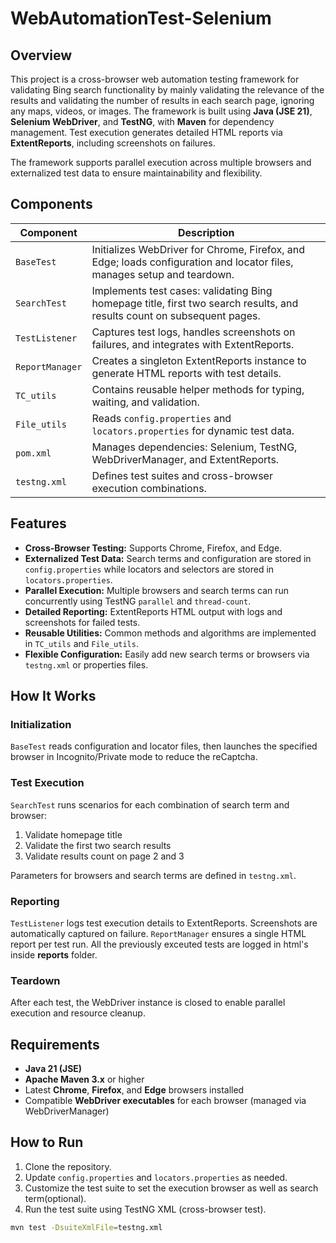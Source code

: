 # WebAutomationTest-Selenium

## Overview
This project is a cross-browser web automation testing framework for validating Bing search functionality by mainly validating the relevance of the results and validating the number of results in each search page, ignoring any maps, videos, or images. The framework is built using **Java (JSE 21)**, **Selenium WebDriver**, and **TestNG**, with **Maven** for dependency management. Test execution generates detailed HTML reports via **ExtentReports**, including screenshots on failures.

The framework supports parallel execution across multiple browsers and externalized test data to ensure maintainability and flexibility.

## Components

| Component        | Description |
|-----------------|-------------|
| `BaseTest`       | Initializes WebDriver for Chrome, Firefox, and Edge; loads configuration and locator files, manages setup and teardown. |
| `SearchTest`     | Implements test cases: validating Bing homepage title, first two search results, and results count on subsequent pages. |
| `TestListener`   | Captures test logs, handles screenshots on failures, and integrates with ExtentReports. |
| `ReportManager`  | Creates a singleton ExtentReports instance to generate HTML reports with test details. |
| `TC_utils`       | Contains reusable helper methods for typing, waiting, and validation. |
| `File_utils`     | Reads `config.properties` and `locators.properties` for dynamic test data. |
| `pom.xml`        | Manages dependencies: Selenium, TestNG, WebDriverManager, and ExtentReports. |
| `testng.xml`     | Defines test suites and cross-browser execution combinations. |

## Features
- **Cross-Browser Testing:** Supports Chrome, Firefox, and Edge.  
- **Externalized Test Data:** Search terms and configuration are stored in `config.properties` while locators and selectors are stored in `locators.properties`.  
- **Parallel Execution:** Multiple browsers and search terms can run concurrently using TestNG `parallel` and `thread-count`.  
- **Detailed Reporting:** ExtentReports HTML output with logs and screenshots for failed tests.  
- **Reusable Utilities:** Common methods and algorithms are implemented in `TC_utils` and `File_utils`.  
- **Flexible Configuration:** Easily add new search terms or browsers via `testng.xml` or properties files.  

## How It Works

### Initialization
`BaseTest` reads configuration and locator files, then launches the specified browser in Incognito/Private mode to reduce the reCaptcha.

### Test Execution
`SearchTest` runs scenarios for each combination of search term and browser:  
1. Validate homepage title  
2. Validate the first two search results  
3. Validate results count on page 2 and 3  

Parameters for browsers and search terms are defined in `testng.xml`.

### Reporting
`TestListener` logs test execution details to ExtentReports. Screenshots are automatically captured on failure. `ReportManager` ensures a single HTML report per test run. All the previously exceuted tests are logged in html's inside **reports** folder.

### Teardown
After each test, the WebDriver instance is closed to enable parallel execution and resource cleanup.

## Requirements
- **Java 21 (JSE)**  
- **Apache Maven 3.x** or higher  
- Latest **Chrome**, **Firefox**, and **Edge** browsers installed  
- Compatible **WebDriver executables** for each browser (managed via WebDriverManager)  

## How to Run
1. Clone the repository.  
2. Update `config.properties` and `locators.properties` as needed.
3. Customize the test suite to set the execution browser as well as search term(optional).  
4. Run the test suite using TestNG XML (cross-browser test).

```bash
mvn test -DsuiteXmlFile=testng.xml

